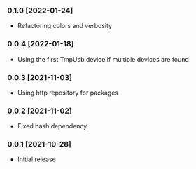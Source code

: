 ### 0.1.0 [2022-01-24] ###

* Refactoring colors and verbosity


### 0.0.4 [2022-01-18] ###

* Using the first TmpUsb device if multiple devices are found


### 0.0.3 [2021-11-03] ###

* Using http repository for packages


### 0.0.2 [2021-11-02] ###

* Fixed bash dependency


### 0.0.1 [2021-10-28] ###

* Initial release
